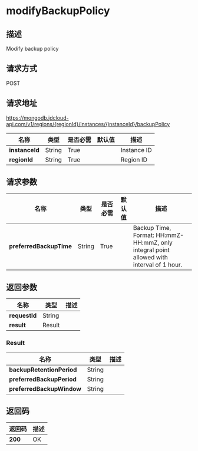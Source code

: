 # modifyBackupPolicy


## 描述
Modify backup policy

## 请求方式
POST

## 请求地址
https://mongodb.jdcloud-api.com/v1/regions/{regionId}/instances/{instanceId}/backupPolicy

|名称|类型|是否必需|默认值|描述|
|---|---|---|---|---|
|**instanceId**|String|True| |Instance ID|
|**regionId**|String|True| |Region ID|

## 请求参数
|名称|类型|是否必需|默认值|描述|
|---|---|---|---|---|
|**preferredBackupTime**|String|True| |Backup Time, Format: HH:mmZ- HH:mmZ, only integral point allowed with interval of 1 hour.|


## 返回参数
|名称|类型|描述|
|---|---|---|
|**requestId**|String| |
|**result**|Result| |

### Result
|名称|类型|描述|
|---|---|---|
|**backupRetentionPeriod**|String| |
|**preferredBackupPeriod**|String| |
|**preferredBackupWindow**|String| |

## 返回码
|返回码|描述|
|---|---|
|**200**|OK|

